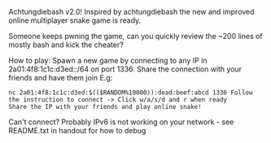 Achtungdiebash v2.0! Inspired by achtungdiebash the new and improved online multiplayer snake game is ready.

Someone keeps pwning the game, can you quickly review the ~200 lines of mostly bash and kick the cheater?

How to play: Spawn a new game by connecting to any IP in 2a01:4f8:1c1c:d3ed::/64 on port 1336. Share the connection with your friends and have them join E.g:

    nc 2a01:4f8:1c1c:d3ed:$(($RANDOM%10000)):dead:beef:abcd 1336 Follow the instruction to connect -> Click w/a/s/d and r when ready
    Share the IP with your friends and play online snake!

Can't connect? Probably IPv6 is not working on your network - see README.txt in handout for how to debug
